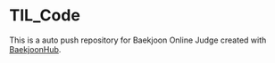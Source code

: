 # TIL_Code
This is a auto push repository for Baekjoon Online Judge created with [BaekjoonHub](https://github.com/BaekjoonHub/BaekjoonHub).
